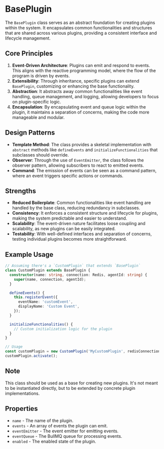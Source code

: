 # BasePlugin

The `BasePlugin` class serves as an abstract foundation for creating plugins within the system. It encapsulates common functionalities and structures that are shared across various plugins, providing a consistent interface and lifecycle management.

## Core Principles

1. **Event-Driven Architecture**: Plugins can emit and respond to events. This aligns with the reactive programming model, where the flow of the program is driven by events.
2. **Extensibility**: Through inheritance, specific plugins can extend `BasePlugin`, customizing or enhancing the base functionality.
3. **Abstraction**: It abstracts away common functionalities like event handling, queue management, and logging, allowing developers to focus on plugin-specific logic.
4. **Encapsulation**: By encapsulating event and queue logic within the plugin, it maintains a separation of concerns, making the code more manageable and modular.

## Design Patterns

- **Template Method**: The class provides a skeletal implementation with `abstract` methods like `defineEvents` and `initializeFunctionalities` that subclasses should override.
- **Observer**: Through the use of `EventEmitter`, the class follows the observer pattern, allowing subscribers to react to emitted events.
- **Command**: The emission of events can be seen as a command pattern, where an event triggers specific actions or commands.

## Strengths

- **Reduced Boilerplate**: Common functionalities like event handling are handled by the base class, reducing redundancy in subclasses.
- **Consistency**: It enforces a consistent structure and lifecycle for plugins, making the system predictable and easier to understand.
- **Scalability**: The event-driven nature facilitates loose coupling and scalability, as new plugins can be easily integrated.
- **Testability**: With well-defined interfaces and separation of concerns, testing individual plugins becomes more straightforward.

## Example Usage

```typescript
// Assuming there's a `CustomPlugin` that extends `BasePlugin`
class CustomPlugin extends BasePlugin {
  constructor(name: string, connection: Redis, agentId: string) {
    super(name, connection, agentId);
  }

  defineEvents() {
    this.registerEvent({
      eventName: 'customEvent',
      displayName: 'Custom Event',
    });
  }

  initializeFunctionalities() {
    // Custom initialization logic for the plugin
  }
}

// Usage
const customPlugin = new CustomPlugin('MyCustomPlugin', redisConnection, 'agent123');
customPlugin.activate();
```

## Note

This class should be used as a base for creating new plugins. It's not meant to be instantiated directly, but to be extended by concrete plugin implementations.

## Properties

- `name` - The name of the plugin.
- `events` - An array of events the plugin can emit.
- `eventEmitter` - The event emitter for emitting events.
- `eventQueue` - The BullMQ queue for processing events.
- `enabled` - The enabled state of the plugin.